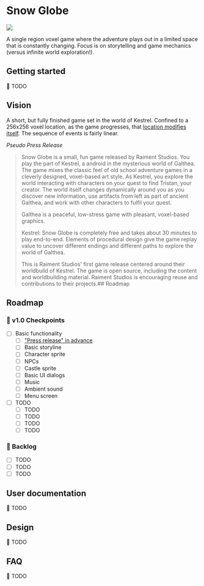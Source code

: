 # Snow Globe

[![](https://img.shields.io/badge/feedback-welcome!-1a6)](https://github.com/raiment-studios/monorepo/discussions)

A single region voxel game where the adventure plays out in a limited space that is constantly changing. Focus is on storytelling and game mechanics (versus infinite world exploration!).

## Getting started

🚧 TODO

## Vision

A short, but fully finished game set in the world of Kestrel. Confined to a 256x256 voxel location, as the game progresses, that [location modifies itself](https://twitter.com/RidleyWinters/status/1528219337659600896). The sequence of events is fairly linear.

_Pseudo Press Release_

> Snow Globe is a small, fun game released by Raiment Studios.  You play the part of Kestrel, a android in the mysterious world of Galthea.  The game mixes the classic feel of old school adventure games in a cleverly designed, voxel-based art style.  As Kestrel, you explore the world interacting with characters on your quest to find Tristan, your creator.  The world itself changes dynamically around you as you discover new information, use artifacts from left as part of ancient Galthea, and work with other characters to fulfil your quest.
>
> Galthea is a peaceful, low-stress game with pleasant, voxel-based graphics.
> 
> Kestrel: Snow Globe is completely free and takes about 30 minutes to play end-to-end. Elements of procedural design give the game replay value to uncover different endings and different paths to explore the world of Galthea.
>
> This is Raiment Studios' first game release centered around their worldbuild of Kestrel.  The game is open source, including the content and worldbuilding material.  Raiment Studios is encouraging reuse and contributions to their projects.## Roadmap

## Roadmap

### 🏁 v1.0 Checkpoints

-   [ ] Basic functionality
    -   [ ] ["Press release" in advance](https://www.productplan.com/glossary/working-backward-amazon-method/)
    -   [ ] Basic storyline
    -   [ ] Character sprite
    -   [ ] NPCs
    -   [ ] Castle sprite
    -   [ ] Basic UI dialogs
    -   [ ] Music
    -   [ ] Ambient sound
    -   [ ] Menu screen
-   [ ] TODO
    -   [ ] TODO
    -   [ ] TODO
    -   [ ] TODO
    -   [ ] TODO

### 🎄 Backlog

-   [ ] TODO
-   [ ] TODO
-   [ ] TODO

## User documentation

🚧 TODO

## Design

🚧 TODO

## FAQ

🚧 TODO
